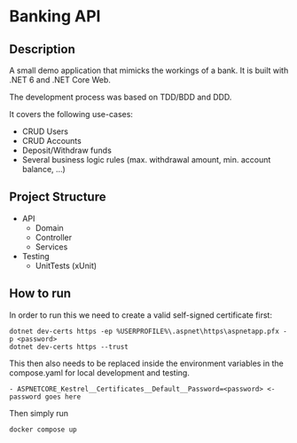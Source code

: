 # Banking API
## Description

A small demo application that mimicks the workings of a bank. It is built with .NET 6 and .NET Core Web.

The development process was based on TDD/BDD and DDD.

It covers the following use-cases: 
- CRUD Users
- CRUD Accounts
- Deposit/Withdraw funds
- Several business logic rules (max. withdrawal amount, min. account balance, ...)

## Project Structure
- API
  - Domain
  - Controller
  - Services
- Testing
  - UnitTests (xUnit)

## How to run

In order to run this we need to create a valid self-signed certificate first:
```
dotnet dev-certs https -ep %USERPROFILE%\.aspnet\https\aspnetapp.pfx -p <password>
dotnet dev-certs https --trust
```
This then also needs to be replaced inside the environment variables in the compose.yaml for local development and testing.
```
- ASPNETCORE_Kestrel__Certificates__Default__Password=<password> <- password goes here
```
Then simply run

```
docker compose up
```
